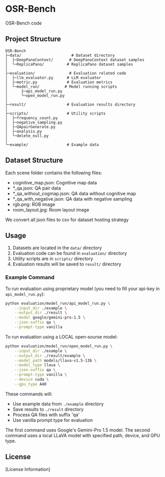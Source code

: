 # OSR-Bench

OSR-Bench code

## Project Structure

```
OSR-Bench
├─data/                      # Dataset directory
│  ├─DeepPanoContext/       # DeepPanoContext dataset samples
│  └─ReplicaPano/          # ReplicaPano dataset samples
│
├─evaluation/               # Evaluation related code
│  ├─llm_evaluator.py      # LLM evaluator
│  ├─metric.py             # Evaluation metrics
│  └─model_run/           # Model running scripts
│      ├─api_model_run.py 
│      └─open_model_run.py
│
├─result/                  # Evaluation results directory
│
├─scripts/                 # Utility scripts
│  ├─frequency_count.py   
│  ├─negative_sampling.py  
│  ├─QApairGenerate.py    
│  ├─analysis.py          
│  └─delete_null.py       
│
└─example/                 # Example data
```

## Dataset Structure

Each scene folder contains the following files:
- cognitive_map.json: Cognitive map data
- *_qa.json: QA pair data
- *_qa_without_cogmap.json: QA data without cognitive map
- *_qa_with_negative.json: QA data with negative sampling
- rgb.png: RGB image
- room_layout.jpg: Room layout image

We convert all json files to csv for dataset hosting strategy

## Usage

1. Datasets are located in the `data/` directory
2. Evaluation code can be found in `evaluation/` directory
3. Utility scripts are in `scripts/` directory
4. Evaluation results will be saved to `result/` directory

### Example Command

To run evaluation using proprietary model (you need to fill your api-key in `api_model_run.py`):
```bash
python evaluation/model_run/api_model_run.py \
    --input_dir ./example \
    --output_dir ./result \
    --model google/gemini-pro-1.5 \
    --json-suffix qa \
    --prompt-type vanilla
```

To run evaluation using a LOCAL open-sourse model:
```bash
python evaluation/model_run/open_model_run.py \
    --input_dir ./example \
    --output_dir ./result/example \
    --model_path models/llava-v1.5-13b \
    --model_type llava \
    --json-suffix qa \
    --prompt-type vanilla \
    --device cuda \
    --gpu_type A40
```

These commands will:
- Use example data from `./example` directory
- Save results to `./result` directory
- Process QA files with suffix 'qa'
- Use vanilla prompt type for evaluation

The first command uses Google's Gemini-Pro 1.5 model.
The second command uses a local LLaVA model with specified path, device, and GPU type.

## License

[License Information]
